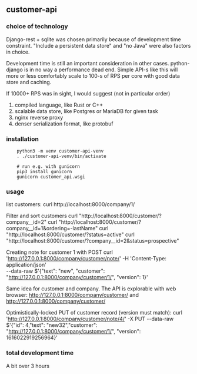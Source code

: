 ##  customer-api


### choice of technology
Django-rest + sqlite was chosen primarily because of development time constraint. "Include a persistent data store" and "no Java" were also factors in choice.

Development time is still an important consideration in other cases. python-django is in no way a performance dead end. Simple API-s like this will more or less comfortably scale to 100-s of RPS per core with good data store and caching.

If 10000+ RPS was in sight, I would suggest (not in particular order)
1) compiled language, like Rust or C++
2) scalable data store, like Postgres or MariaDB for given task 
3) nginx reverse proxy
4) denser serialization format, like protobuf


### installation


        python3 -m venv customer-api-venv
        . ./customer-api-venv/bin/activate
        
        # run e.g. with gunicorn 
        pip3 install gunicorn
        gunicorn customer_api.wsgi


### usage

list customers:
curl http://localhost:8000/company/1/

Filter and sort customers
curl "http://localhost:8000/customer/?company__id=2" 
curl "http://localhost:8000/customer/?company__id=1&ordering=-lastName" 
curl "http://localhost:8000/customer/?status=active" 
curl "http://localhost:8000/customer/?company__id=2&status=prospective" 

Creating note for customer 1 with POST
curl 'http://127.0.0.1:8000/company/customer/note/' -H 'Content-Type: application/json' \
  --data-raw $'{"text": "new", "customer": "http://127.0.0.1:8000/company/customer/1/", "version": 1}' 

Same idea for customer and company. The API is explorable with web browser: http://127.0.0.1:8000/company/customer/ and  http://127.0.0.1:8000/company/customer/ 

Optimistically-locked PUT of customer record (version must match):
curl 'http://127.0.0.1:8000/company/customer/note/4/' -X PUT  --data-raw $'{"id": 4,"text": "new32","customer": "http://127.0.0.1:8000/company/customer/1/", "version": 1616022919256964}'


### total development time

A bit over 3 hours